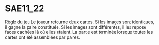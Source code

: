 # SAE11_22

Règle du jeu
Le joueur retourne deux cartes. Si les images sont identiques, il gagne la paire constituée. Si les images sont différentes, il les repose faces cachées là où elles étaient. La partie est terminée lorsque toutes les cartes ont été assemblées par paires.

